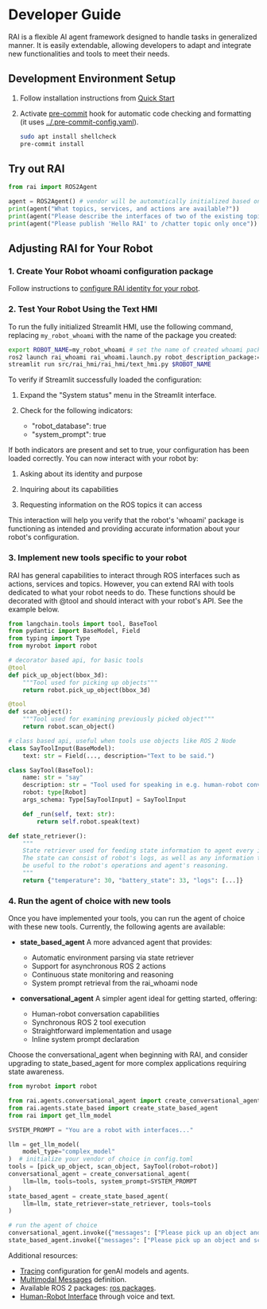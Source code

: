 # Developer Guide

RAI is a flexible AI agent framework designed to handle tasks in generalized manner.
It is easily extendable, allowing developers to adapt and integrate new functionalities and tools to meet their needs.

## Development Environment Setup

1. Follow installation instructions from [Quick Start](../README.md#quick-start)
2. Activate [pre-commit](https://pre-commit.com) hook for automatic code checking
   and formatting (it uses [../.pre-commit-config.yaml](../.pre-commit-config.yaml)).

   ```bash
   sudo apt install shellcheck
   pre-commit install
   ```

## Try out RAI

```python
from rai import ROS2Agent

agent = ROS2Agent() # vendor will be automatically initialized based on the config.toml
print(agent("What topics, services, and actions are available?"))
print(agent("Please describe the interfaces of two of the existing topics."))
print(agent("Please publish 'Hello RAI' to /chatter topic only once")) # make sure to listen first ros2 topic echo /chatter
```

## Adjusting RAI for Your Robot

### 1. Create Your Robot whoami configuration package

Follow instructions to [configure RAI identity for your robot](create_robots_whoami.md).

### 2. Test Your Robot Using the Text HMI

To run the fully initialized Streamlit HMI, use the following command, replacing `my_robot_whoami` with the name of the package you created:

```bash
export ROBOT_NAME=my_robot_whoami # set the name of created whoami package
ros2 launch rai_whoami rai_whoami.launch.py robot_description_package:=$ROBOT_NAME &
streamlit run src/rai_hmi/rai_hmi/text_hmi.py $ROBOT_NAME
```

To verify if Streamlit successfully loaded the configuration:

1. Expand the "System status" menu in the Streamlit interface.

2. Check for the following indicators:
   - "robot_database": true
   - "system_prompt": true

If both indicators are present and set to true, your configuration has been loaded correctly. You can now interact with your robot by:

1. Asking about its identity and purpose

2. Inquiring about its capabilities

3. Requesting information on the ROS topics it can access

This interaction will help you verify that the robot's 'whoami' package is functioning as intended and providing accurate information about your robot's configuration.

### 3. Implement new tools specific to your robot

RAI has general capabilities to interact through ROS interfaces such as actions, services and topics.
However, you can extend RAI with tools dedicated to what your robot needs to do.
These functions should be decorated with @tool and should interact with your robot's API.
See the example below.

```python
from langchain.tools import tool, BaseTool
from pydantic import BaseModel, Field
from typing import Type
from myrobot import robot

# decorator based api, for basic tools
@tool
def pick_up_object(bbox_3d):
    """Tool used for picking up objects"""
    return robot.pick_up_object(bbox_3d)

@tool
def scan_object():
    """Tool used for examining previously picked object"""
    return robot.scan_object()

# class based api, useful when tools use objects like ROS 2 Node
class SayToolInput(BaseModel):
    text: str = Field(..., description="Text to be said.")

class SayTool(BaseTool):
    name: str = "say"
    description: str = "Tool used for speaking in e.g. human-robot conversation"
    robot: type[Robot]
    args_schema: Type[SayToolInput] = SayToolInput

    def _run(self, text: str):
        return self.robot.speak(text)

def state_retriever():
    """
    State retriever used for feeding state information to agent every iteration.
    The state can consist of robot's logs, as well as any information that might
    be useful to the robot's operations and agent's reasoning.
    """
    return {"temperature": 30, "battery_state": 33, "logs": [...]}

```

### 4. Run the agent of choice with new tools

Once you have implemented your tools, you can run the agent of choice with these new tools.
Currently, the following agents are available:

- **state_based_agent**
  A more advanced agent that provides:

  - Automatic environment parsing via state retriever
  - Support for asynchronous ROS 2 actions
  - Continuous state monitoring and reasoning
  - System prompt retrieval from the rai_whoami node

- **conversational_agent**
  A simpler agent ideal for getting started, offering:
  - Human-robot conversation capabilities
  - Synchronous ROS 2 tool execution
  - Straightforward implementation and usage
  - Inline system prompt declaration

Choose the conversational_agent when beginning with RAI, and consider upgrading to state_based_agent for more complex applications requiring state awareness.

```python
from myrobot import robot

from rai.agents.conversational_agent import create_conversational_agent
from rai.agents.state_based import create_state_based_agent
from rai import get_llm_model

SYSTEM_PROMPT = "You are a robot with interfaces..."

llm = get_llm_model(
    model_type="complex_model"
)  # initialize your vendor of choice in config.toml
tools = [pick_up_object, scan_object, SayTool(robot=robot)]
conversational_agent = create_conversational_agent(
    llm=llm, tools=tools, system_prompt=SYSTEM_PROMPT
)
state_based_agent = create_state_based_agent(
    llm=llm, state_retriever=state_retriever, tools=tools
)

# run the agent of choice
conversational_agent.invoke({"messages": ["Please pick up an object and scan it."]})
state_based_agent.invoke({"messages": ["Please pick up an object and scan it."]})
```

Additional resources:

- [Tracing](tracing.md) configuration for genAI models and agents.
- [Multimodal Messages](multimodal_messages.md) definition.
- Available ROS 2 packages: [ros packages](ros_packages.md).
- [Human-Robot Interface](human_robot_interface.md) through voice and text.
